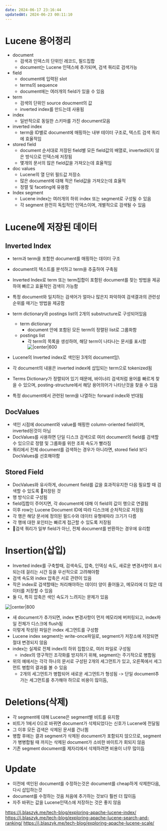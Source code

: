 ```yaml
---
date: 2024-06-17 23:16:44
updatedAt: 2024-06-23 00:11:10
---
```

# Lucene 용어정리
- document
	- 검색과 인덱스의 단위인 레코드, 필드집합
	- document는 Lucene 인덱스에 추가되며, 검색 쿼리로 검색가능
- field
	- document에 입력된 slot
	- terms의 sequence
	- document에는 여러개의 field가 있을 수 있음
- term
	- 검색의 단위인 source doucment의 값
	- inverted index를 만드는데 사용됨
- index
	- 일반적으로 동일한 스키마를 가진 document모음
- inverted index
	- term을 ID별로 document에 매핑하는 내부 테이터 구조로, 텍스트 검색 쿼리에 효율적임
- stored field
	- document 순서대로 저장된 field별 모든 field값의 배열로, inverted되지 않은 방식으로 인덱스에 저장됨
	- 몇개의 문서의 많은 field값을 가져오는데 효율적임
- doc values
	- Lucene의 열 단위 필드값 저장소
	- 많은 document에 대해 적은 field값을 가져오는데 효율적
	- 정렬 및 faceting에 유용함
- Index segment
	- Lucene index는 여러개의 하위 index 또는 segment로 구성될 수 있음
	- 각 segment 완전히 독립적인 인덱스이며, 개별적으로 검색될 수 있음

# Lucene에 저장된 데이터
## Inverted Index
- term과 term을 포함한 document를 매핑하는 데이터 구조
- document의 텍스트를 분석하고 term을 추출하여 구축됨
- Inverted Index로 term 또는 term집합이 포함된 document를 찾는 방법을 제공하여 빠르고 효율적인 검색이 가능함
- 특정 document와 일치하는 검색어가 얼마나 많은지 파악하여 검색결과의 관련성 순위를 매기는 방법을 제공함

- term dictionary와 postings list의 2개의 substructure로 구성되어있음
	- term dictionary
		- document 안에 포함된 모든 term의  정렬된 list로 그룹화함
	- postings list
		- 각 term의 목록을 생성하여, 해당 term이 나타나는 문서를 표시함
![|center|600](Pasted%20image%2020240622233603.png)
- Lucene의 Inverted index로 색인된 3개의 document임\
- 각 document의 내용은 inverted index에 삽입되는 term으로 tokenized됨
- Terms Dictionary가 정렬되어 있기 때문에, 바이너리 검색처럼 용어를 빠르게 찾을 수 있으며, posting-structure에서 해당 용어의어가 나타난것을 찾을 수 있음
- 특정 document에서 관련된 term을 나열하는 forward index와 반대됨

## DocValues
- 색인 시점에 document와 value를 매핑한 column-oriented field이며, inverted된것이 아님
- DocValues를 사용하면 단일 디스크 검색으로 여러 document의 field를 검색할 수 있으므로 정렬 및 그룹화를 위한 조회 속도가 빨라짐
- 쿼리에서 전체 document를 검색하는 경우가 아니라면, stored field 보다 DocValues를 선호해야함

## Stored Field
- DocValues와 유사하게, document field를 값을 효과적유지한 다음 필요할 때 검색할 수 있도록 저장된 것
- 행 방식으로 구성됨
- field집합이 주어지면, 각 document에 대해 이 field의 값이 행으로 연결됨
- 이후 row는 Lucene Document ID에 따라 디스크에 순처적으로 저장됨
- 각 행은 해당 문서에 정의된 필드수와 데이터 유형에따라 크기가 다름
- 각 행에 대한 포인터는 빠르게 접근할 수 있도록 저장됨
- 검색 쿼리가 일부 field가 아닌, 전체 document를 반환하는 경우에 유리함

# Insertion(삽입)
- Inverted index를 구축할때, 검색속도, 압축, 인덱싱 속도, 새로운 변경사항이 표시되는데 걸리는 시간 등을 우선적으로 고려해야함
- 검색 속도와 index 압축은 서로 관련이 있음
- 작은 index로 검색할때는 처리해야하는 데이터 양이 줄어들고, 메모리에 더 많은 데이터를 저장할 수 있음
- 둘 다, 특히 압축은 색인 속도가 느려지는 문제가 있음

![|center|800](Pasted%20image%2020240622235513.png)
- 새 document가 추가되면, index 변경사항이 먼저 메모리에 버퍼링되고, index파일 전체가 디스크에 flush됨
- 이렇게 작성된 파일은 index 세그먼트를 구성함
- Lucene index segment는 write-once파일로, segment가 저장소에 저장되면 절대 변경되지 않음
- index는 실제로 전체 index의 하위 집합으로, 여러 파일로 구성됨
	- index의 영구적인 조각화를 방지하기 위해, segment는 주기적으로 병합됨
- 위의 예에서는 각각 하나의 문서로 구성된 2개의 세그먼트가 있고, 오른쪽에서 세그먼트 병합의 결과를 볼 수 있음
	- 2개의 세그먼트가 병합되어 새로운 세그먼트가 형성됨
-> 단일 document추가는 세그먼트를 추가해야 하므로 비용이 많이듬, 

# Deletions(삭제)
- 각 segment에 대해 Lucene은 segment별 비트를 유지함
- 비트가 1에서 0으로 바뀌면 document가 삭제되었다는 신호가 Lucene에 전달됨
- 그 이후 모든 검색은 삭제된 문서를 건너뜀
- 병합 후에는 결과 segment가 삭제된 document가 포함되지 않으므로, segment가 병병합될 때 까지는 삭제된 document가 소비한 바이트가 회되지 않음
- 기존 segment document를 제자리에서 삭제하려면 비용이 너무 많이듬

# Update
- 이전에 색인된 document를 수정하는것은 document를 cheap하게 삭제한다음, 다시 삽입하는것
- document를 수정하는 것음 처음에 추가하는 것보다 훨씬 더 많이듬
- 자주 바뀌는 값을  Lucene인덱스에 저장하는 것은 좋지 않음 

https://j.blaszyk.me/tech-blog/exploring-apache-lucene-index/
https://j.blaszyk.me/tech-blog/exploring-apache-lucene-search-and-ranking/
https://j.blaszyk.me/tech-blog/exploring-apache-lucene-scale/